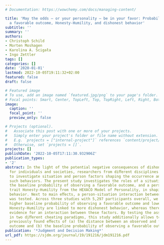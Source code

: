 ```yaml
---
# Documentation: https://wowchemy.com/docs/managing-content/

title: 'May the odds — or your personality — be in your favor: Probability of observing
  a favorable outcome, Honesty-Humility, and dishonest behavior'
subtitle: ''
summary: ''
authors:
- Christoph Schild
- Morten Moshagen
- Karolina A. Ścigała
- Ingo Zettler
tags: []
categories: []
date: '2020-01-01'
lastmod: 2022-10-05T19:11:32+02:00
featured: false
draft: false

# Featured image
# To use, add an image named `featured.jpg/png` to your page's folder.
# Focal points: Smart, Center, TopLeft, Top, TopRight, Left, Right, BottomLeft, Bottom, BottomRight.
image:
  caption: ''
  focal_point: ''
  preview_only: false

# Projects (optional).
#   Associate this post with one or more of your projects.
#   Simply enter your project's folder or file name without extension.
#   E.g. `projects = ["internal-project"]` references `content/project/deep-learning/index.md`.
#   Otherwise, set `projects = []`.
projects: []
publishDate: '2022-10-05T17:11:30.932906Z'
publication_types:
- '2'
abstract: In the light of the potential negative consequences of dishonest behaviors
  for individuals and societies, researchers from diﬀerent disciplines have aimed
  to investigate situation and person factors shaping the occurrence and extent of
  such behaviors. The present study investigates the roles of a situation factor,
  the baseline probability of observing a favorable outcome, and a person factor,
  trait Honesty-Humility from the HEXACO Model of Personality, in shaping dishonest
  behavior. Next to main eﬀects, a person-situation interaction between these factors
  was tested. Across three studies with 5,297 participants overall, we ﬁnd that a
  higher baseline probability of observing a favorable outcome and lower levels in
  Honesty-Humility are linked to more dishonest behavior, whereas there was no strong
  evidence for an interaction between these factors. By testing the assumed eﬀects
  in two diﬀerent cheating paradigms, this study additionally allows to disentangle
  previously found eﬀects of (a) the distance between an observed and the favorable
  outcome and (b) the baseline probability of observing a favorable outcome.
publication: '*Judgment and Decision Making*'
url_pdf: https://sjdm.org/journal/19/191216/jdm191216.pdf
---
```

